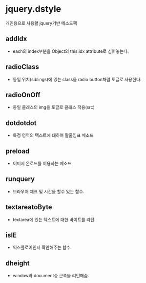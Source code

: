 # jquery.dstyle
개인용으로 사용할 jquery기반 메소드팩

## addIdx
* each의 index부분을 Object의 this.idx attribute로 심어놓는다.

## radioClass
* 동일 위치(siblings)에 있는 class을 radio button처럼 토글로 사용한다.

## radioOnOff
* 동일 클래스의 img을 토글로 클래스 적용(src)

## dotdotdot
* 특정 영역의 텍스트에 대하여 말줄임표 메소드

## preload
* 이미지 온로드를 이용하는 메소드

## runquery
* 브라우저 체크 및 시간을 할수 있는 함수.

## textareatoByte
* textarea에 있는 텍스트에 대한 바이트를 리턴.

## isIE
* 익스플로어인지 확인해주는 함수.

## dheight
* window와 document중 큰쪽을 리턴해줌.